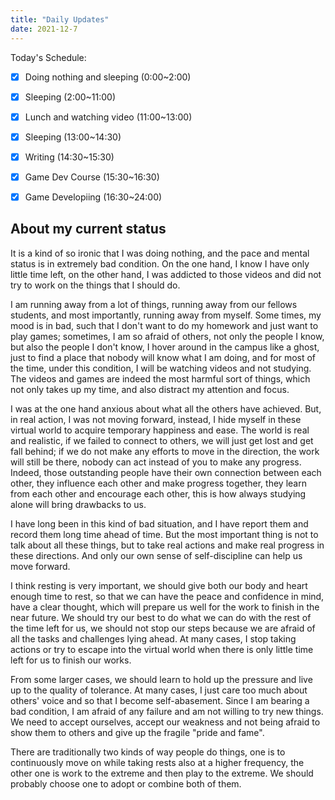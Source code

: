 ```yaml
---
title: "Daily Updates"
date: 2021-12-7
---
```




Today's Schedule:

- [x] Doing nothing and sleeping (0:00~2:00)
- [x] Sleeping (2:00~11:00)
- [x] Lunch and watching video (11:00~13:00)
- [x] Sleeping (13:00~14:30)
- [x] Writing (14:30~15:30)
- [x] Game Dev Course (15:30~16:30)
- [x] Game Developiing (16:30~24:00)



## About my current status

It is a kind of so ironic that I was doing nothing, and the pace and mental status is in extremely bad condition. On the one hand, I know I have only little time left, on the other hand, I was addicted to those videos and did not try to work on the things that I should do.

I am running away from a lot of things, running away from our fellows students, and most importantly, running away from myself. Some times, my mood is in bad, such that I don't want to do my homework and just want to play games; sometimes, I am so afraid of others, not only the people I know, but also the people I don't know, I hover around in the campus like a ghost, just to find a place that nobody will know what I am doing, and for most of the time, under this condition, I will be watching videos and not studying. The videos and games are indeed the most harmful sort of things, which not only takes up my time, and also distract my attention and focus.

I was at the one hand anxious about what all the others have achieved. But, in real action, I was not moving forward, instead, I hide myself in these virtual world to acquire temporary happiness and ease. The world is real and realistic, if we failed to connect to others, we will just get lost and get fall behind; if we do not make any efforts to move in the direction, the work will still be there, nobody can act instead of you to make any progress. Indeed, those outstanding people have their own connection between each other, they influence each other and make progress together, they learn from each other and encourage each other, this is how always studying alone will bring drawbacks to us.

I have long been in this kind of bad situation, and I have report them and record them long time ahead of time. But the most important thing is not to talk about all these things, but to take real actions and make real progress in these directions. And only our own sense of self-discipline can help us move forward.

I think resting is very important, we should give both our body and heart enough time to rest, so that we can have the peace and confidence in mind, have a clear thought, which will prepare us well for the work to finish in the near future. We should try our best to do what we can do with the rest of the time left for us, we should not stop our steps because we are afraid of all the tasks and challenges lying ahead. At many cases, I stop taking actions or try to escape into the virtual world when there is only little time left for us to finish our works. 

From some larger cases, we should learn to hold up the pressure and live up to the quality of tolerance. At many cases, I just care too much about others' voice and so that I become self-abasement. Since I am bearing a bad condition, I am afraid of any failure and am not willing to try new things. We need to accept ourselves, accept our weakness and not being afraid to show them to others and give up the fragile "pride and fame". 

There are traditionally two kinds of way people do things, one is to continuously move on while taking rests also at a higher frequency, the other one is work to the extreme and then play to the extreme. We should probably choose one to adopt or combine both of them.

